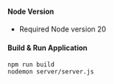 #### Node Version
  - Required Node version 20

#### Build & Run Application

```
npm run build
nodemon server/server.js
```
